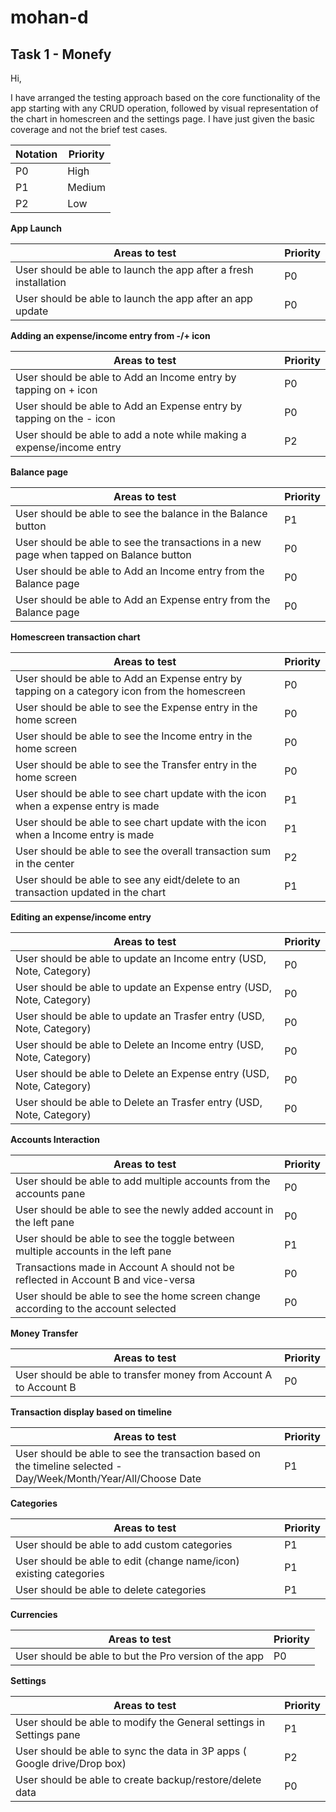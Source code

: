 # mohan-d
## Task 1 - Monefy

Hi,

I have arranged the testing approach based on the core functionality of the app starting with any CRUD operation, followed by visual representation of the chart in homescreen and the settings page. I have just given the basic coverage and not the brief test cases.

Notation| Priority
------------ | -------------
P0| High
P1| Medium
P2| Low



**App Launch**

Areas to test| Priority
------------ | -------------
User should be able to launch the app after a fresh installation | P0
User should be able to launch the app after an app update | P0

**Adding an expense/income entry from -/+ icon**

Areas to test| Priority
------------ | -------------
User should be able to Add an Income entry by tapping on + icon | P0
User should be able to Add an Expense entry by tapping on the - icon| P0
User should be able to add a note while making a expense/income entry | P2

**Balance page**

Areas to test| Priority
------------ | -------------
User should be able to see the balance in the Balance button | P1
User should be able to see the transactions in a new page when tapped on Balance button  | P0
User should be able to Add an Income entry from the Balance page | P0
User should be able to Add an Expense entry from the Balance page | P0


**Homescreen transaction chart**

Areas to test| Priority
------------ | -------------
User should be able to Add an Expense entry by tapping on a category icon from the homescreen | P0
User should be able to see the Expense entry in the home screen | P0
User should be able to see the Income entry in the home screen | P0
User should be able to see the Transfer entry in the home screen | P0
User should be able to see chart update with the icon when a expense entry is made | P1
User should be able to see chart update with the icon when a Income entry is made | P1
User should be able to see the overall transaction sum in the center | P2
User should be able to see any eidt/delete to an transaction updated in the chart | P1

**Editing an expense/income entry**

Areas to test| Priority
------------ | -------------
User should be able to update an Income entry (USD, Note, Category) | P0
User should be able to update an Expense entry (USD, Note, Category) | P0
User should be able to update an Trasfer entry (USD, Note, Category) | P0
User should be able to Delete an Income entry (USD, Note, Category) | P0
User should be able to Delete an Expense entry (USD, Note, Category) | P0
User should be able to Delete an Trasfer entry (USD, Note, Category) | P0


**Accounts Interaction**

Areas to test| Priority
------------ | -------------
User should be able to add multiple accounts from the accounts pane | P0
User should be able to see the newly added account in the left pane | P0
User should be able to see the toggle between multiple accounts in the left pane | P1
Transactions made in Account A should not be reflected in Account B and vice-versa | P0
User should be able to see the home screen change according to the account selected | P0


**Money Transfer**

Areas to test| Priority
------------ | -------------
User should be able to transfer money from Account A to Account B | P0


**Transaction display based on timeline**

Areas to test| Priority
------------ | -------------
User should be able to see the transaction based on the timeline selected  - Day/Week/Month/Year/All/Choose Date  | P1

**Categories**

Areas to test| Priority
------------ | -------------
User should be able to add custom categories | P1
User should be able to edit (change name/icon) existing categories | P1
User should be able to delete categories | P1


**Currencies**

Areas to test| Priority
------------ | -------------
User should be able to but the Pro version of the app | P0


**Settings**

Areas to test| Priority
------------ | -------------
User should be able to modify the General settings in Settings pane | P1
User should be able to sync the data in 3P apps ( Google drive/Drop box) | P2
User should be able to create backup/restore/delete data | P0
